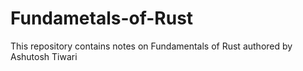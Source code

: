 # Fundametals-of-Rust
This repository contains notes on Fundamentals of Rust authored by Ashutosh Tiwari
